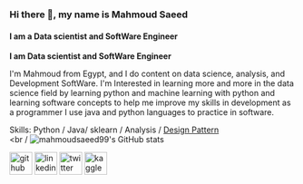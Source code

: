 


### Hi there 👋, my name is Mahmoud Saeed
#### I am a Data scientist and SoftWare Engineer
**I am Data scientist and SoftWare Engineer**

I'm Mahmoud from Egypt, and I do content on data science, analysis, and Development SoftWare. I'm Interested in learning more and more in the data science field by learning python and machine learning with python and learning software concepts to help me improve my skills in development as a programmer I use java and python languages to practice in software.
 <p align="center">
  
<!--     <a href="https://github.com/mahmoudsaeed99/github-readme-stats/actions">
      <img alt="Tests Passing" src="https://github.com/mahmoudsaeed99/github-readme-stats/workflows/Test/badge.svg" />
    </a>
    <a href="https://codecov.io/gh/mahmoudsaeed99/github-readme-stats">
      <img src="https://codecov.io/gh/mahmoudsaeed99/github-readme-stats/branch/master/graph/badge.svg" />
    </a>
    <a href="https://github.com/mahmoudsaeed99/github-readme-stats/issues">
      <img alt="Issues" src="https://img.shields.io/github/issues/mahmoudsaeed99/github-readme-stats?color=0088ff" />
    </a>
    <a href="https://github.com/mahmoudsaeed99/github-readme-stats/pulls">
      <img alt="GitHub pull requests" src="https://img.shields.io/github/issues-pr/mahmoudsaeed99/github-readme-stats?color=0088ff" />
    </a>
    <br />
    <br /> -->
 Skills: Python / Java/ sklearn / Analysis / [Design Pattern](https://github.com/mahmoudsaeed99/DesignPatterns)
 <br />
    <br /
 ![mahmoudsaeed99's GitHub stats](https://github-readme-stats.vercel.app/api?username=mahmoudsaeed99&show_icons=true&theme=radical)

  </p>



[<img src='https://cdn.jsdelivr.net/npm/simple-icons@3.0.1/icons/github.svg' alt='github' height='40' color =0088ff >](https://github.com/https://github.com/mahmoudsaeed99)  [<img src='https://cdn.jsdelivr.net/npm/simple-icons@3.0.1/icons/linkedin.svg' alt='linkedin' height='40'>](https://www.linkedin.com/in/https://www.linkedin.com/in/mahmoud-saeed-3b218a18b//)  [<img src='https://cdn.jsdelivr.net/npm/simple-icons@3.0.1/icons/twitter.svg' alt='twitter' height='40'>](https://twitter.com/https://twitter.com/Saeed99Mahmoud)  [<img src='https://cdn.jsdelivr.net/npm/simple-icons@3.0.1/icons/kaggle.svg' alt='kaggle' height='40'>](https://www.kaggle.com/mahmoudsaeed99)  
